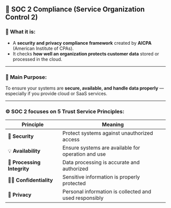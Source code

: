 ## 🔹 **SOC 2 Compliance (Service Organization Control 2)**

### 🧩 **What it is:**

- A **security and privacy compliance framework** created by **AICPA** (American Institute of CPAs).
- It checks **how well an organization protects customer data** stored or processed in the cloud.
---
### 🧠 **Main Purpose:**

To ensure your systems are **secure, available, and handle data properly** — especially if you provide cloud or SaaS services.

---

### ⚙️ **SOC 2 focuses on 5 Trust Service Principles:**

| Principle                   | Meaning                                                |
| --------------------------- | ------------------------------------------------------ |
| 🔐 **Security**             | Protect systems against unauthorized access            |
| 💡 **Availability**         | Ensure systems are available for operation and use     |
| 🔏 **Processing Integrity** | Data processing is accurate and authorized             |
| 🕵️‍♂️ **Confidentiality**  | Sensitive information is properly protected            |
| 👤 **Privacy**              | Personal information is collected and used responsibly |
